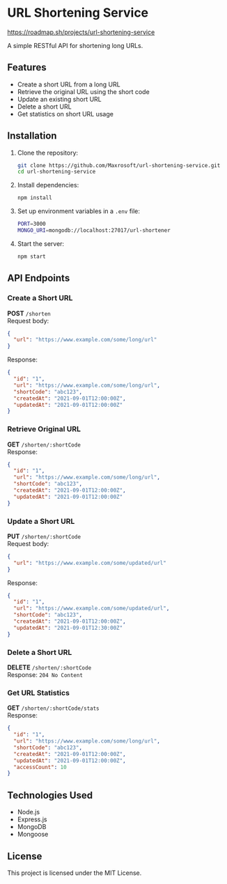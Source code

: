 # URL Shortening Service

https://roadmap.sh/projects/url-shortening-service

A simple RESTful API for shortening long URLs.

## Features

- Create a short URL from a long URL
- Retrieve the original URL using the short code
- Update an existing short URL
- Delete a short URL
- Get statistics on short URL usage

## Installation

1. Clone the repository:
   ```sh
   git clone https://github.com/Maxrosoft/url-shortening-service.git
   cd url-shortening-service
   ```

2. Install dependencies:
   ```sh
   npm install
   ```

3. Set up environment variables in a `.env` file:
   ```sh
   PORT=3000
   MONGO_URI=mongodb://localhost:27017/url-shortener
   ```

4. Start the server:
   ```sh
   npm start
   ```

## API Endpoints

### Create a Short URL
**POST** `/shorten`  
Request body:
```json
{
  "url": "https://www.example.com/some/long/url"
}
```
Response:
```json
{
  "id": "1",
  "url": "https://www.example.com/some/long/url",
  "shortCode": "abc123",
  "createdAt": "2021-09-01T12:00:00Z",
  "updatedAt": "2021-09-01T12:00:00Z"
}
```

### Retrieve Original URL
**GET** `/shorten/:shortCode`  
Response:
```json
{
  "id": "1",
  "url": "https://www.example.com/some/long/url",
  "shortCode": "abc123",
  "createdAt": "2021-09-01T12:00:00Z",
  "updatedAt": "2021-09-01T12:00:00Z"
}
```

### Update a Short URL
**PUT** `/shorten/:shortCode`  
Request body:
```json
{
  "url": "https://www.example.com/some/updated/url"
}
```
Response:
```json
{
  "id": "1",
  "url": "https://www.example.com/some/updated/url",
  "shortCode": "abc123",
  "createdAt": "2021-09-01T12:00:00Z",
  "updatedAt": "2021-09-01T12:30:00Z"
}
```

### Delete a Short URL
**DELETE** `/shorten/:shortCode`  
Response: `204 No Content`

### Get URL Statistics
**GET** `/shorten/:shortCode/stats`  
Response:
```json
{
  "id": "1",
  "url": "https://www.example.com/some/long/url",
  "shortCode": "abc123",
  "createdAt": "2021-09-01T12:00:00Z",
  "updatedAt": "2021-09-01T12:00:00Z",
  "accessCount": 10
}
```

## Technologies Used

- Node.js
- Express.js
- MongoDB
- Mongoose

## License

This project is licensed under the MIT License.
